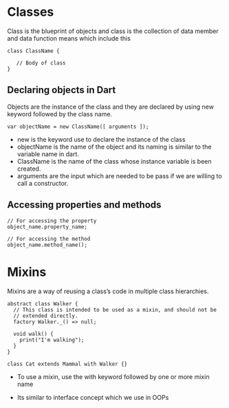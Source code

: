 # Classes

Class is the blueprint of objects and class is the collection of data member and data function means which include this 

```
class ClassName {

   // Body of class
}
```

## Declaring objects in Dart

Objects are the instance of the class and they are declared by using new keyword followed by the class name.

```
var objectName = new ClassName([ arguments ]);
```

* new is the keyword use to declare the instance of the class
* objectName is the name of the object and its naming is similar to the variable name in dart.
* ClassName is the name of the class whose instance variable is been created.
* arguments are the input which are needed to be pass if we are willing to call a constructor.

## Accessing properties and methods

```
// For accessing the property
object_name.property_name;

// For accessing the method
object_name.method_name();
```

# Mixins

Mixins are a way of reusing a class’s code in multiple class hierarchies.

```
abstract class Walker {
  // This class is intended to be used as a mixin, and should not be
  // extended directly.
  factory Walker._() => null;

  void walk() {
    print("I'm walking");
  }
}
```

```
class Cat extends Mammal with Walker {}
```

* To use a mixin, use the with keyword followed by one or more mixin name

* Its similar to interface concept which we use in OOPs

